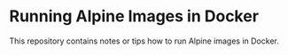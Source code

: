 # Running Alpine Images in Docker
This repository contains notes or tips how to run Alpine images in Docker.  
